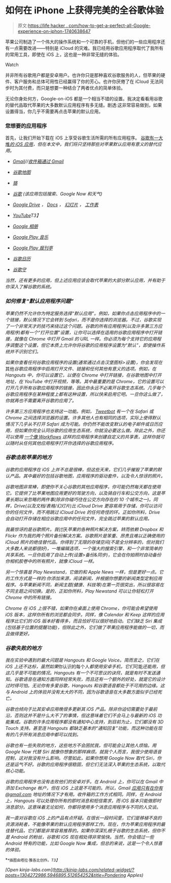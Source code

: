 # 如何在 iPhone 上获得完美的全谷歌体验

> 原文:[https://life hacker . com/how-to-get-a-perfect-all-Google-experience-on-iphon-1740638647](https://lifehacker.com/how-to-get-a-perfect-all-google-experience-on-the-iphon-1740638647)

苹果公司制造了一个伟大的操作系统和一个可靠的手机，但他们的一些应用程序还有一点需要改进——特别是 iCloud 的灾难。我已经用谷歌应用程序取代了我所有的常用工具，即使在 iOS 上，这也是一种非常无缝的体验。

Watch

并非所有谷歌用户都是安卓用户。也许你只是那种喜欢谷歌服务的人，但苹果的硬件、客户服务和总体可用性已经赢得了你的芳心。也许你厌倦了在 iCloud 无法同步时为其付费，而只是想要一种结合了两者优点的简单体验。

无论你身处何方，Google-on-iOS 都是一个相当不错的设置。我决定看看用谷歌的替代品取代苹果的大多数默认应用程序有多无缝。剧透:这非常容易做到，如果设置得当，你几乎不需要再点击苹果的默认应用。

### 您想要的应用程序

首先，让我们开始下载在 iOS 上享受谷歌生活所需的所有应用程序。 [谷歌有一大堆*的 iOS 应用*](https://itunes.apple.com/us/developer/google-inc./id281956209?iPhoneSoftwarePage=2#iPhoneSoftwarePage)*，但在本文中，我们将只坚持那些对苹果默认应用有意义的替代应用。*

*   *[Gmail](https://itunes.apple.com/us/app/gmail-email-from-google/id422689480?mt=8)//[收件箱通过 Gmail](https://itunes.apple.com/us/app/inbox-by-gmail-new-email-app/id905060486?mt=8)*
*   *[谷歌地图](https://itunes.apple.com/us/app/google-maps/id585027354?mt=8)*
*   *[铬](https://itunes.apple.com/us/app/chrome-web-browser-by-google/id535886823?mt=8)*
*   *[谷歌](https://itunes.apple.com/us/app/google/id284815942?mt=8) (该应用包括搜索、Google Now 和天气)*
*   *[Google Drive](https://itunes.apple.com/us/app/google-drive-free-online-storage/id507874739?mt=8) ， [Docs](https://itunes.apple.com/us/app/google-docs/id842842640?mt=8) ， [幻灯片](https://itunes.apple.com/us/app/google-slides/id879478102?mt=8) ， [工作表](https://itunes.apple.com/us/app/google-sheets/id842849113?mt=8)*
*   *[YouTube](https://itunes.apple.com/us/app/youtube/id544007664?mt=8)T3】*
*   *[Google 相册](https://itunes.apple.com/us/app/google-photos-store-search/id962194608?mt=8)*

*   *[Google Play 音乐](https://itunes.apple.com/us/app/google-play-music/id691797987?mt=8)*
*   *[Google Play 报刊亭](http://api.viglink.com/api/click?format=go&jsonp=vglnk_144649177040712&key=3398740902e69bebff28e573e9cf33ab&libId=igiaci6o010021b4000DLc041eslh&loc=http%3A%2F%2Fwww.macworld.com%2Farticle%2F2955772%2Fios-apps%2Fapple-versus-google-replacing-apples-stock-ios-apps-with-google-apps.html&v=1&out=https%3A%2F%2Fitunes.apple.com%2Fus%2Fapp%2Fgoogle-play-newsstand%2Fid459182288%3Fmt%3D8&ref=https%3A%2F%2Fwww.google.com%2F&title=Apple%20vs.%20Google%3A%20Replacing%20Apple%27s%20stock%20iOS%20apps%20with%20Google%20apps%20%7C%20Macworld&txt=%3Cstrong%3EGoogle%20Play%20Newsstand%3C%2Fstrong%3E.%20)*
*   *[谷歌日历](https://itunes.apple.com/us/app/google-calendar/id909319292?mt=8)*
*   *[谷歌守](https://itunes.apple.com/us/app/google-keep-your-thoughts/id1029207872?mt=8)*

*当然，还有更多的应用，但上述应用应该会取代苹果的大部分默认应用，并有助于你深入了解谷歌的系统。*

### *如何修复“默认应用程序问题”*

*苹果仍然不允许你为特定服务选择“默认应用”。例如，如果你点击应用程序中的一个链接，默认情况下它会转到 Safari，而不是你选择的浏览器。不过，谷歌实现了一个非常天才的技巧来绕过这个问题。谷歌的所有应用程序(以及许多第三方应用程序)都有一个“打开位置”设置，让你可以选择在适用的谷歌应用程序中打开链接，就像在 Chrome 中打开 Gmail 的 URL 一样。你必须为每个支持它的应用程序调整这个设置，但它本质上允许你将谷歌的应用程序设置为“默认”，即使操作系统并不识别它们。*

*如果你查看任何谷歌应用程序的设置(通常通过点击汉堡图标>设置)，你会发现在*其他*谷歌应用程序中启用打开文件、链接和任何其他有意义的选项。例如，在 Hangouts 中，你可以设置它，以便在 Chrome 中打开链接，在谷歌地图中打开地址，在 YouTube 中打开视频，等等。其中最重要的是 Chrome，它的设置可以打开几乎所有谷歌应用程序的链接，因此你永远不必离开谷歌生态系统。几乎每个谷歌应用程序在某种程度上都有这种设置，所以快来启用它吧。一旦你这么做了，你就再也不需要离开谷歌的应用了。*

*许多第三方应用程序也支持这一功能。例如， [Tweetbot](http://tapbots.com/tweetbot/) 有一个在 Safari 或 Chrome 之间选择浏览器的设置。许多其他人也有相同的选项，实际上使得默认情况下几乎从不打开 Safari 成为可能。你仍然不能改变默认的电子邮件或日历应用，但如果你完全认同谷歌的应用生态系统，你就没必要这么做。除此之外，你还可以使用 [一个像 Workflows](http://lifehacker.com/how-to-create-your-own-ios-apps-and-extensions-with-wor-1672952936) 这样的应用程序来创建自定义的共享表，这样你就可以随时从任何其他应用程序打开你选择的谷歌应用程序。*

### *谷歌击败苹果的地方*

*谷歌的应用程序在 iOS 上并不总是很棒，但这些天来，它们几乎摧毁了苹果的默认产品。其中最好的包括谷歌地图，应用程序的驱动套件，以及令人惊讶的照片。*

*谷歌地图非常棒，即使你不关心谷歌的其他应用程序，你可能仍然每天都在使用它。它提供了比苹果地图应用更好的驾驶方向，以及骑自行车和公交方向，这是苹果长期以来忽略的两件事(除非你碰巧住在公交方向存在的 10 个城市之一)。同样，Drive(以及文档/表格/幻灯片)比 iCloud Drive 更容易用于存储，你可以访问你的任何文件，而不用跳过 iCloud Drive 的任何奇怪的环。正如你所料，Drive 会自动打开存储在相应谷歌应用中的任何文件，完全跳过苹果的默认应用。*

*我最惊讶的是谷歌照片。我*讨厌*苹果的各种照片解决方案，转而依赖 Dropbox 和 Flickr 作为我的两个照片备份解决方案。谷歌照片是笨重、昂贵且难以正确使用的 iCloud 照片的绝佳替代品。你得到了无限的存储空间(不是全分辨率的，但对我们大多数人来说都很好)，一堆编辑选项，一个强大的搜索引擎，和一个非常简单的共享系统。一旦你启用了自动上传(设置>备份&同步)，它会在你拍照时自动备份你相机胶卷中的所有照片，就像 iCloud 一样。*

*另一个惊喜是 Play Newstand，它做的和 Apple News 一样，但是更好一点。它的工作方式是一样的:你添加来源，阅读新闻，并根据你想要的新闻类型定制应用程序。与苹果新闻不同，新闻主题(健康、科技等)在第一页很突出，所以很容易在不同主题之间切换。是的，正如你所料，Play Newstand 可以让你轻松打开 Chrome 中的所有链接。*

*Chrome 在 iOS 上很不错，如果你在桌面上使用 Chrome，你可能会希望使用 iOS 版本，这样你所有的浏览都会同步。同样，像 Calendar 和 Keep 这样的应用程序比它们的 iOS 版本好看得多，而且恰好可以很好地启动。它们缺乏 Siri 集成(包括基于位置的提醒功能)，但除此之外，它们做了苹果应用程序能做的一切，而且做得更好。*

### *谷歌失败的地方*

*我在实验中遇到的最大问题是 Hangouts 和 Google Voice。简而言之，它们在 iOS 上还不达标，虽然如果*你认识的每个人*都使用安卓手机，它们*可能*还能用，但这几乎是不可能的情况。Hangouts 有一个不可思议的诀窍，就是有时不发送通知。谷歌语音在通知方面同样经常失败，而且还有一个额外的好处，就是它的设计过时得可怕。无论你有多爱谷歌，Hangouts 和谷歌语音都处于不可用的边缘。这与 Android 上的体验并没有太大的不同，因为谷歌语音在大多数方面似乎已经死亡。*

*谷歌也倾向于比其安卓应用晚很多更新其 iOS 产品。除非你迫切需要处于最前沿，否则这并不是什么大不了的事情，但这意味着它们不会马上与最新的 iOS 功能集成。谷歌的许多应用程序都没有通知中心支持，到目前为止，它们都没有 3D Touch 支持。甚至连 Hangouts 都缺乏基本的“通知回复”功能，而这种功能在现有的几乎所有消息应用中都可以找到。*

*谷歌也有一些失败的地方，这些地方不会困扰我，但可能会让其他人烦恼。用 Google Now 代替 Siri 就像你想象的那样麻烦。就我个人而言，我很少使用语音控制，这对我没有什么影响。尽管如此，如果你想用 Google Now 取代 Siri，你还是运气不好。谷歌的应用程序很稳固，但它们无法深入苹果的生态系统，以取代核心功能。*

*谷歌的应用程序也没有击败他们的安卓对手。在 Android 上，你可以在 Gmail 中添加 Exchange 帐户，但在 iOS 上这是不可能的。所以，Gmail 应用只有在你有@gmail.com 地址的情况下才有用。收件箱的工作方式相同。同样，在 Android 上，Hangouts 可以处理你所有的即时消息和短信需求，而 iOS 版本只能做即时消息部分。这意味着无论如何，你都将使用多个消息应用程序与不同的人交谈。*

*我一直对谷歌在 iOS 上的产品有点怀疑。在很长一段时间里，它们是移植不良的资源消耗者，不能像苹果的默认应用程序那样工作。现在，作为苹果应用程序的最佳替代品，它们都是非常容易推荐的。如果你深深扎根于谷歌的生态系统，但你不是 Android 的粉丝，谷歌和 iOS 现在相处得非常愉快。当然，你会错过一些 Android 特有的功能，比如 Google Now 集成，但总的来说，这是一个令人惊喜的体验。*

*<small>*插图由塔拉·雅各比创作。*T3】</small>*

*[Open *kinja-labs.com*](http://kinja-labs.com/related-widget/?posts=1304272986,5946895,512654252&title=Pondering Apples)*